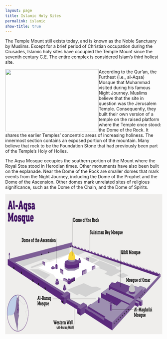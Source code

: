 ```yaml
---
layout: page
title: Islamic Holy Sites
permalink: islamic
show-title: true
---
```

The Temple Mount still exists today, and is known as the Noble Sanctuary by Muslims. Except for a brief period of Christian occupation during the Crusades, Islamic holy sites have occupied the Temple Mount since the seventh century C.E. The entire complex is considered Islam’s third holiest site.


<img align="left" width="300" height="200" src="https://media.snl.no/media/134591/standard_iStock-697709732.jpg">According to the Qur’an, the Furthest (i.e., al-Aqsa) Mosque that Muhammad visited during his famous Night Journey. Muslims believe that the site in question was the Jerusalem Temple. Consequently, they built their own version of a temple on the raised platform where the Temple once stood: the Dome of the Rock. It shares the earlier Temples’ concentric areas of increasing holiness. The innermost section contains an exposed portion of the mountain. Many believe that rock to be the Foundation Stone that had previously been part of the Temple’s Holy of Holies.

The Aqsa Mosque occupies the southern portion of the Mount where the Royal Stoa stood in Herodian times. Other monuments have also been built on the esplanade. Near the Dome of the Rock are smaller domes that mark events from the Night Journey, including the Dome of the Prophet and the Dome of the Ascension. Other domes mark unrelated sites of religious significance, such as the Dome of the Chain, and the Dome of Spirits.

<p  align="center"><img width="800" height="450" src="_pages/al-aqsa.png">
